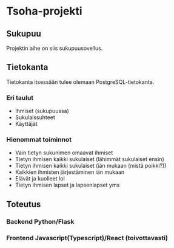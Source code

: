 # Tsoha-projekti

## Sukupuu

Projektin aihe on siis sukupuusovellus.

## Tietokanta

Tietokanta itsessään tulee olemaan PostgreSQL-tietokanta.

### Eri taulut
* Ihmiset (sukupuussa)
* Sukulaissuhteet
* Käyttäjät

### Hienommat toiminnot
* Vain tietyn sukunimen omaavat ihmiset
* Tietyn ihmisen kaikki sukulaiset (lähimmät sukulaiset ensin)
* Tietyn ihmisen kaikki sukulaiset (iän mukaan (mistä poikki?))
* Kaikkien ihmisten järjestäminen iän mukaan
* Elävät ja kuolleet lol
* Tietyn ihmisen lapset ja lapsenlapset yms

## Toteutus
### Backend Python/Flask
### Frontend Javascript(Typescript)/React (toivottavasti)
